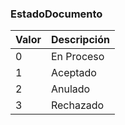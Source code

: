 ### EstadoDocumento

| **Valor** | **Descripción**                |
| --------- | ------------------------------ |
| 0         | En Proceso                     |
| 1         | Aceptado                       |
| 2         | Anulado                        |
| 3         | Rechazado                      |
